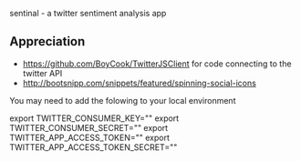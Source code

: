 sentinal - a twitter sentiment analysis app

## Appreciation
- https://github.com/BoyCook/TwitterJSClient for code connecting to the twitter API
- http://bootsnipp.com/snippets/featured/spinning-social-icons

You may need to add the folowing to your local environment 


export TWITTER_CONSUMER_KEY=""
export TWITTER_CONSUMER_SECRET=""
export TWITTER_APP_ACCESS_TOKEN=""
export TWITTER_APP_ACCESS_TOKEN_SECRET=""
